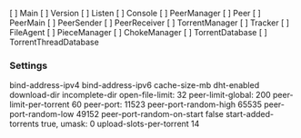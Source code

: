 [ ] Main
[ ] Version
    [ ] Listen
    [ ] Console
    [ ] PeerManager
        [ ] Peer
            [ ] PeerMain
            [ ] PeerSender
            [ ] PeerReceiver
    [ ] TorrentManager
        [ ] Tracker
        [ ] FileAgent
        [ ] PieceManager
        [ ] ChokeManager
    [ ] TorrentDatabase
    [ ] TorrentThreadDatabase

### Settings
bind-address-ipv4
bind-address-ipv6
cache-size-mb
dht-enabled
download-dir
incomplete-dir
open-file-limit: 32
peer-limit-global: 200
peer-limit-per-torrent 60
peer-port: 11523
peer-port-random-high 65535
peer-port-random-low 49152
peer-port-random-on-start false
start-added-torrents true,
umask: 0
upload-slots-per-torrent 14
